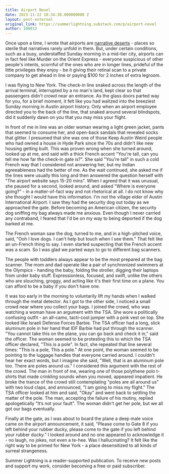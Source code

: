 ```yaml
---
title: Airport Novel
date: 2023-11-22 18:34:30.000000000 Z
layout: post-external
original_link: https://summerlightning.substack.com/p/airport-novel
author: 100013
---
```


Once upon a time, I wrote that airports are [narrative deserts](https://summerlightning.substack.com/p/narrative-deserts) - places so sterile that narratives rarely unfold in them. But, under certain conditions, such as a busy, understaffed Sunday morning in a mid-tier city, airports can in fact feel like Murder on the Orient Express - everyone suspicious of other people's intents, scornful of the ones who are in longer lines, prideful of the little privileges they enjoy - be it giving their retinal scan to a private company to get ahead in line or paying $100 for 2 inches of extra legroom.

I was flying to New York. The check-in line snaked across the length of the arrival terminal, interrupted by a no man's land, kept clear so that passengers didn't crowd near an entrance. As the glass doors parted way for you, for a brief moment, it felt like you had waltzed into the breeziest Sunday morning in Austin airport history. Only when an airport employee directed you to the back of the line, that snaked around several blindspots, did it suddenly dawn on you that you may miss your flight.

In front of me in line was an older woman wearing a light green jacket, pants that seemed to consume her, and open-back sandals that revealed socks that glitter. I presumed that she was one of those Keep Austin Weird people who had owned a house in Hyde Park since the 70s and didn't like new housing getting built. This was proven wrong when she turned around, looked up at me, and said with a thick French accent "You're tall, can you tell me how far the check-in gate is?". She said "You're tall" in such a cold French way that I considered not answering her, but my Indian agreeableness had the better of me. As the wait continued, she asked me if the lines were usually this long and then answered the question herself with "The airport website says 15-20 mins". When I agreed that it was unusual, she paused for a second, looked around, and asked "Where is everyone going?" - in a matter-of-fact way and not rhetorical at all. I do not know why she thought I would have this information. I'm not the village elder of Austin International Airport. I saw they had the security dog out today as we approached the gate. Before becoming an American citizen, the security dog sniffing my bag always made me anxious. Even though I never carried any contraband, I feared that I'd be on my way to being deported if the dog barked at me.

The French woman saw the dog, turned to me, and in a high-pitched voice, said, "Ooh I love dogs. I can't help but touch when I see them." That felt like an un-French thing to say. I even started suspecting that the French accent was a scam. So I was glad we parted ways to go to different bag scanners.

The people with toddlers always appear to be the most prepared at the bag scanner. The mom and dad operate like a pair of synchronized swimmers at the Olympics - handing the baby, folding the stroller, digging their laptops from under baby stuff. Expressionless, focused, and swift, unlike the others who are slouching, groggy, and acting like it's their first time on a plane. You can afford to be a baby if you don't have one.

It was too early in the morning to voluntarily lift my hands when I walked through the metal detector. As I got to the other side, I noticed a small crowd near where you collect your bags. I joined the crowd, who was watching a woman have an argument with the TSA. She wore a politically confusing outfit - an all-camo, tacti-cool jumper with a pink vest on top. She looked like Israeli Defense Forces Barbie. The TSA officer had a long, slick aluminum pole in her hand that IDF Barbie had put through the scanner. "You cannot take this on the plane, you can go back and check it in," said the officer. The woman seemed to be protesting this to which the TSA officer declared, "This is a pole". In fact, she repeated that line several times: "This is a pole, This a pole." At one point, the woman seemed to be pointing to the luggage handles that everyone carried around. I couldn't hear her exact words, but I imagine she said, "Well, that is an aluminum pole too. There are poles around us." I considered this argument with the rest of the crowd. The man in front of me, wearing one of those polythene polo t-shirts that made crinkling sounds when you moved, appeared impatient. He broke the trance of the crowd still contemplating "poles are all around us" with two loud claps, and announced, "I am going to miss my flight." The TSA officer looked at him and said, "Okay" and went back to settling the matter of the pole. The man, accepting the failure of his mutiny, replied apologetically "It’s not your fault". The woman didn't get her pole, but we all got our bags eventually.

Finally at the gate, as I was about to board the plane a deep male voice came on the airport announcement, it said, "Please come to Gate 8 if you left behind your rubber ducky, please come to the gate if you left behind your rubber ducky." I looked around and no one appeared to acknowledge it - no laugh, no jokes, not even a te-hee. Was I hallucinating? It felt like the right way to be primed for New York - a place desensitized to all kinds of surreal strangeness.

Summer Lightning is a reader-supported publication. To receive new posts and support my work, consider becoming a free or paid subscriber.

